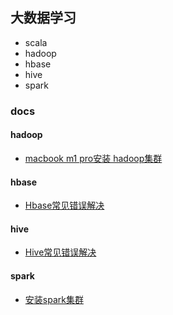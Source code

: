 ## 大数据学习

* scala
* hadoop
* hbase
* hive
* spark

### docs

#### hadoop

* [macbook m1 pro安装 hadoop集群](docs/hadoop/install.md)

#### hbase

* [Hbase常见错误解决](docs/hbase/resolve.md)
#### hive

* [Hive常见错误解决](docs/hive/resolve.md)

#### spark

* [安装spark集群](docs/spark/install.md)